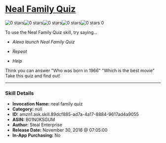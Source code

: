 # [Neal Family Quiz](http://alexa.amazon.com/#skills/amzn1.ask.skill.89dcf885-ad7a-4a17-8884-9617ad4a9055)
![0 stars](../../images/ic_star_border_black_18dp_1x.png)![0 stars](../../images/ic_star_border_black_18dp_1x.png)![0 stars](../../images/ic_star_border_black_18dp_1x.png)![0 stars](../../images/ic_star_border_black_18dp_1x.png)![0 stars](../../images/ic_star_border_black_18dp_1x.png) 0

To use the Neal Family Quiz skill, try saying...

* *Alexa launch Neal Family Quiz*

* *Repeat*

* *Help*

Think you can answer
"Who was born in 1966"
"Which is the best movie"
Take this quiz and find out!

***

### Skill Details

* **Invocation Name:** neal family quiz
* **Category:** null
* **ID:** amzn1.ask.skill.89dcf885-ad7a-4a17-8884-9617ad4a9055
* **ASIN:** B01N0KSGUM
* **Author:** Steal Enterprise
* **Release Date:** November 30, 2016 @ 07:05:00
* **In-App Purchasing:** No

